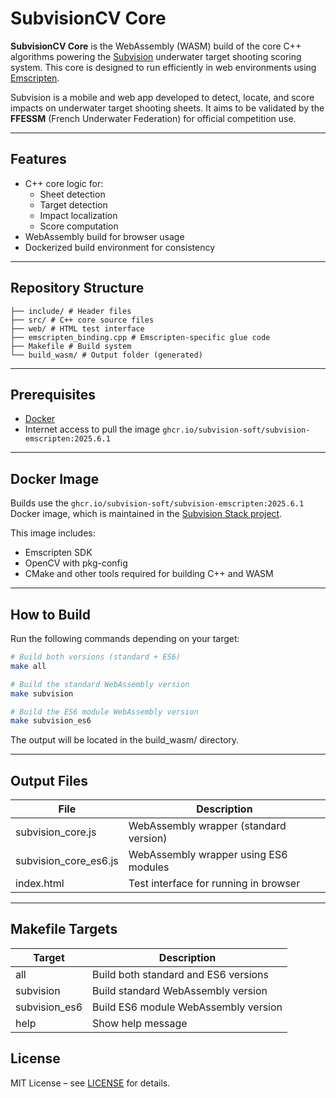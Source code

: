 # SubvisionCV Core

**SubvisionCV Core** is the WebAssembly (WASM) build of the core C++ algorithms powering
the [Subvision](https://github.com/subvision-soft) underwater target shooting scoring system. This core is designed to
run efficiently in web environments using [Emscripten](https://emscripten.org/).

Subvision is a mobile and web app developed to detect, locate, and score impacts on underwater target shooting sheets.
It aims to be validated by the **FFESSM** (French Underwater Federation) for official competition use.

---

## Features

- C++ core logic for:
    - Sheet detection
    - Target detection
    - Impact localization
    - Score computation
- WebAssembly build for browser usage
- Dockerized build environment for consistency

---

## Repository Structure
```
├── include/ # Header files
├── src/ # C++ core source files
├── web/ # HTML test interface
├── emscripten_binding.cpp # Emscripten-specific glue code
├── Makefile # Build system
└── build_wasm/ # Output folder (generated)
```

---

## Prerequisites

- [Docker](https://www.docker.com/)
- Internet access to pull the image `ghcr.io/subvision-soft/subvision-emscripten:2025.6.1`

---

## Docker Image

Builds use the `ghcr.io/subvision-soft/subvision-emscripten:2025.6.1` Docker image, which is maintained in
the [Subvision Stack project](https://github.com/subvision-soft/subvision-stack).

This image includes:

- Emscripten SDK
- OpenCV with pkg-config
- CMake and other tools required for building C++ and WASM

---

## How to Build

Run the following commands depending on your target:

```bash
# Build both versions (standard + ES6)
make all

# Build the standard WebAssembly version
make subvision

# Build the ES6 module WebAssembly version
make subvision_es6
```

The output will be located in the build_wasm/ directory.


---

## Output Files

| File                  | Description                            |
|-----------------------|----------------------------------------|
| subvision_core.js     | WebAssembly wrapper (standard version) |
| subvision_core_es6.js | WebAssembly wrapper using ES6 modules  |
| index.html            | Test interface for running in browser  |

---

## Makefile Targets

| Target        | Description                          |
|---------------|--------------------------------------|
| all           | Build both standard and ES6 versions |
| subvision     | Build standard WebAssembly version   |
| subvision_es6 | Build ES6 module WebAssembly version |
| help          | Show help message                    |

## License

MIT License – see [LICENSE](LICENSE) for details.

